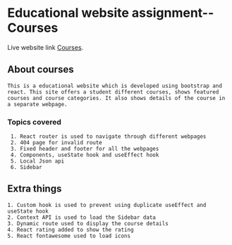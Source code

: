 # Educational website assignment-- Courses

Live website link [Courses](https://education-website-assignment-react-9.netlify.app/).


## About courses
    
    This is a educational website which is developed using bootstrap and react. This site offers a student different courses, shows featured courses and course categories. It also shows details of the course in a separate webpage.
    

### Topics covered
     1. React router is used to navigate through different webpages   
     2. 404 page for invalid route   
     3. Fixed header and footer for all the webpages  
     4. Components, useState hook and useEffect hook  
     5. Local Json api   
     6. Sidebar  
## Extra things
    1. Custom hook is used to prevent using duplicate useEffect and useState hook   
    2. Context API is used to load the Sidebar data   
    3. Dynamic route used to display the course details   
    4. React rating added to show the rating   
    5. React fontawesome used to load icons    
    


    

    



